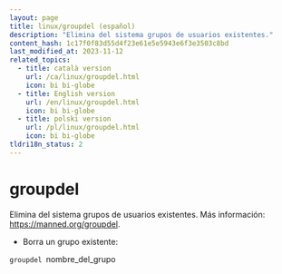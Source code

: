 ```yaml
---
layout: page
title: linux/groupdel (español)
description: "Elimina del sistema grupos de usuarios existentes."
content_hash: 1c17f0f83d55d4f23e61e5e5943e6f3e3503c8bd
last_modified_at: 2023-11-12
related_topics:
  - title: català version
    url: /ca/linux/groupdel.html
    icon: bi bi-globe
  - title: English version
    url: /en/linux/groupdel.html
    icon: bi bi-globe
  - title: polski version
    url: /pl/linux/groupdel.html
    icon: bi bi-globe
tldri18n_status: 2
---
```

# groupdel

Elimina del sistema grupos de usuarios existentes.
Más información: <https://manned.org/groupdel>.

- Borra un grupo existente:

`groupdel `<span class="tldr-var badge badge-pill bg-dark-lm bg-white-dm text-white-lm text-dark-dm font-weight-bold">nombre_del_grupo</span>
